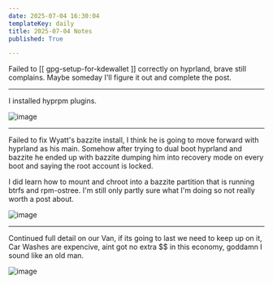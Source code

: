 ```yaml
---
date: 2025-07-04 16:30:04
templateKey: daily
title: 2025-07-04 Notes
published: True

---
```


Failed to [[ gpg-setup-for-kdewallet ]] correctly on hyprland, brave still
complains.  Maybe someday I'll figure it out and complete the post.

---

I installed hyprpm plugins.

![image](https://dropper.wayl.one/api/file/2725367a-5810-4503-a95d-52898ec6afd9.webp)

---

Failed to fix Wyatt's bazzite install, I think he is going to move forward with
hyprland as his main.  Somehow after trying to dual boot hyprland and bazzite
he ended up with bazzite dumping him into recovery mode on every boot and
saying the root account is locked.

I did learn how to mount and chroot into a bazzite partition that is running
btrfs and rpm-ostree.  I'm still only partly sure what I'm doing so not really
worth a post about.

![image](https://dropper.wayl.one/api/file/45e02cfe-8c36-4173-9b48-81a3b7ab3889.webp)

---

Continued full detail on our Van, if its going to last we need to keep up on
it, Car Washes are expencive, aint got no extra $$ in this economy, goddamn I
sound like an old man.

![image](https://dropper.wayl.one/api/file/e9c7cdb8-5f1e-40d2-b6d3-600f6a878588.webp)
